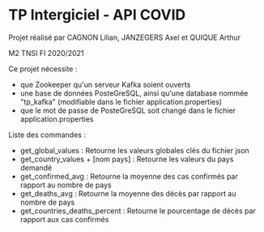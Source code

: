 # TP Intergiciel - API COVID
Projet réalisé par CAGNON Lilian, JANZEGERS Axel et QUIQUE Arthur

M2 TNSI FI 2020/2021

Ce projet nécessite :
  - que Zookeeper qu'un serveur Kafka soient ouverts
  - une base de données PosteGreSQL, ainsi qu'une database nommée "tp_kafka" (modifiable dans le fichier application.properties)
  - que le mot de passe de PosteGreSQL soit changé dans le fichier application.properties

Liste des commandes :
  - get_global_values : Retourne les valeurs globales clés du fichier json
  - get_country_values + [nom pays] : Retourne les valeurs du pays demandé
  - get_confirmed_avg : Retourne la moyenne des cas confirmés par rapport au nombre de pays
  - get_deaths_avg : Retourne la moyenne des décès par rapport au nombre de pays
  - get_countries_deaths_percent : Retourne le pourcentage de décès par rapport aux cas confirmés
